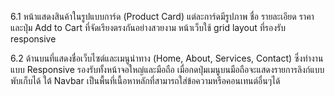 6.1 หน้าแสดงสินค้าในรูปแบบการ์ด (Product Card) แต่ละการ์ดมีรูปภาพ ชื่อ รายละเอียด ราคา และปุ่ม Add to Cart ที่จัดเรียงตรงกันอย่างสวยงาม หน้าเว็บใช้ grid layout ที่รองรับ responsive




6.2 ด้านบนที่แสดงชื่อเว็บไซต์และเมนูนำทาง (Home, About, Services, Contact) ซึ่งทำงานแบบ Responsive รองรับทั้งหน้าจอใหญ่และมือถือ เมื่อกดปุ่มเมนูบนมือถือจะแสดงรายการลิงก์แบบพับเก็บได้ ใต้ Navbar เป็นพื้นที่เนื้อหาหลักที่สามารถใส่ข้อความหรือคอนเทนต์อื่นๆได้
